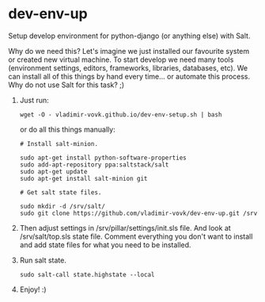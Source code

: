 dev-env-up
==========

Setup develop environment for python-django (or anything else) with Salt.

Why do we need this? Let's imagine we just installed our favourite system or
created new virtual machine. To start develop we need many tools (environment
settings, editors, frameworks, libraries, databases, etc).
We can install all of this things by hand every time... or automate this process.
Why do not use Salt for this task? ;)

1. Just run:

   ```
   wget -O - vladimir-vovk.github.io/dev-env-setup.sh | bash
   ```

   or do all this things manually:

   ```
   # Install salt-minion.

   sudo apt-get install python-software-properties
   sudo add-apt-repository ppa:saltstack/salt
   sudo apt-get update
   sudo apt-get install salt-minion git

   # Get salt state files.

   sudo mkdir -d /srv/salt/
   sudo git clone https://github.com/vladimir-vovk/dev-env-up.git /srv
   ```

2. Then adjust settings in /srv/pillar/settings/init.sls file. And look at
   /srv/salt/top.sls state file. Comment everything you don't want to install
   and add state files for what you need to be installed.

3. Run salt state.
   ```
   sudo salt-call state.highstate --local
   ```

4. Enjoy! :)
